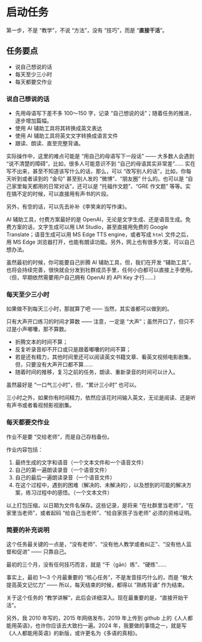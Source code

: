 # 启动任务

第一步，不是 “教学”，不说 “方法”，没有 “技巧”，而是 “**直接干活**”。

## 任务要点

* 说自己想说的话
* 每天至少三小时
* 每天都要交作业

### 说自己想说的话

* 先用母语写下差不多 100～150 字，记录 “自己想说的话”；随着任务的推进，逐步增加篇幅。
* 使用 AI 辅助工具将其转换成英文表达
* 使用 AI 辅助工具将英文文字转换成语言文件
* 跟读、朗读、直至完整背诵。

实际操作中，这里的难点可能是 “用自己的母语写下一段话” —— 大多数人会遇到 “说不清楚的障碍”，比如，很多人可能意识不到 “自己的母语其实非常差”…… 实在写不出来，甚至不知道该写什么的话，那么，可以 “改写别人的话”，比如，你每天听到或者读到的 “金句” 甚至别人发的 “微博”、“朋友圈” 什么的。也可以是 “自己家里每天都用的日常对话”，还可以是 “托福作文题”、“GRE 作文题” 等等。实在搞不定的时候，可以直接用有声书的片段。

另外，有空的话，可以先去补补《李笑来的写作课》。

AI 辅助工具，付费方案最好的是 OpenAI，无论是文字生成、还是语音生成。免费方案的话，文字生成可以用 LM Studio，甚至直接用免费的 Google Translate；语音生成可以用 MS Edge TTS engine，或者写成 `html` 文件之后，用 MS Edge 浏览器打开，也能有朗读功能。另外，网上也有很多方案，可以自己想办法。

虽然最初的时候，你可能要自己折腾 AI 辅助工具，但，我们在开发 “辅助工具”，也将会持续完善，很快就会分发到社群成员手里，任何小白都可以直接上手使用。（但，早期依然需要用户自己拥有 OpenAI 的 API Key 才行……）

### 每天至少三小时

如果做不到每天三小时，那就算了吧 —— 当然，其实谁都可以做到的。

只有大声开口练习的时间才算数 —— 注意，一定是 “大声”；虽然开口了，但只不过是小声嘟囔，那不算数。

* 折腾文本的时间不算；
* 反复听录音却不开口或只是跟着嘟囔的时间不算；
* 若是还有精力，其他时间里还可以阅读英文书籍文章、看英文视频电影剧集，但，只要没有大声开口都不算……
* 随着时间的推移，复习之前的任务，朗读、重新录音的时间可以计入。

虽然最好是 “一口气三小时”，但，“累计三小时” 也可以。

三小时之外，如果你有时间精力，依然应该花时间输入英文，无论是阅读、还是听有声书或者看视频影视剧集。

### 每天都要交作业

作业不是要 “交给老师”，而是自己存档备份。

作业内容包括：

1. 最终生成的文字和语音（一个文本文件和一个语音文件）
2. 自己的第一遍朗读录音（一个语音文件）
3. 自己的最后一遍朗读录音（一个语音文件）
4. 在这个过程中，遇到的困难（解决的、未解决的），以及想到的可能的解决方案，练习过程中的感悟。（一个文本文件）

以上打包压缩，以日期为文件名保存。这些记录，是将来 “在社群里当老师”，“在家里当老师”，或者起码 “给自己当老师”、“给自家孩子当老师” 必须的资格证明。

### 简要的补充说明

这个任务最关键的一点是，“没有老师”、“没有他人教学或者纠正”、“没有他人监督和促进” —— 只靠自己。

最初的三个月，没有任何技巧而言，就是 “干（gān）练”、“硬练”……

事实上，最初 1～3 个月最重要的 “核心任务”，不是发音技巧什么的，而是 “极大提高英文记忆力” —— 所以，每天结束的时候，都得以 “熟练背诵” 作为结束。

关于这个任务的 “教学讲解”，此后会详细深入。现在最重要的是，“直接开始干活”。

另外，我 2010 年写的，2015 年网络发布，2019 年上传到 github 上的《人人都能用英语》，也许你应该去大致扫一遍。2024 年，我要做的事情之一，就是写《人人都能用英语》的新版，或许更名为《多语的真相》。